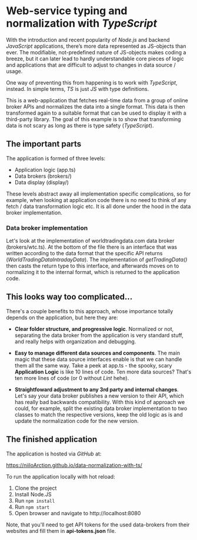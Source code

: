 # Web-service typing and normalization with *TypeScript*

With the introduction and recent popularity of *Node.js* and backend *JavaScript* applications, there’s more data represented as JS-objects than ever. The modifiable, not-predefined nature of JS-objects makes coding a breeze, but it can later lead to hardly understandable core pieces of logic and applications that are difficult to adjust to changes in data source / usage.

One way of preventing this from happening is to work with *TypeScript*, instead. In simple terms, *TS* is just *JS* with type definitions.

This is a web-application that fetches real-time data from a group of online broker APIs and normalizes the data into a single format. This data is then transformed again to a suitable format that can be used to display it with a third-party library. The goal of this example is to show that transforming data is not scary as long as there is type safety (*TypeScript*).

## The important parts

The application is formed of three levels:
- Application logic (app.ts)
- Data brokers (brokers/)
- Data display (display/)

These levels abstract away all implementation specific complications, so for example, when looking at application code there is no need to think of any fetch / data transformation logic etc. It is all done under the hood in the data broker implementation.

### Data broker implementation

Let's look at the implementation of worldtradingdata.com data broker (brokers/wtc.ts). At the bottom of the file there is an interface that was written according to the data format that the specific API returns (*WorldTradingDataIntradayData*).
The implementation of *getTradingData()* then casts the return type to this interface, and afterwards moves on to normalizing it to the internal format, which is returned to the application code.

## This looks way too complicated...

There's a couple benefits to this approach, whose importance totally depends on the application, but here they are:
- **Clear folder structure, and progressive logic**.
  Normalized or not, separating the data broker from the application is very standard stuff, and really helps with organization and debugging.

- **Easy to manage different data sources and components**.
  The main magic that these data source interfaces enable is that we can handle them all the same way. Take a peek at app.ts - the spooky, scary **Application Logic** is like 10 lines of code. Ten more data sources? That's ten more lines of code (or 0 without *Lint* hehe).

- **Straightfoward adjustment to any 3rd party and internal changes**.
  Let's say your data broker publishes a new version to their API, which has really bad backwards compatibility. With this kind of approach we could, for example, split the existing data broker implementation to two classes to match the respective versions, keep the old logic as is and update the normalization code for the new version.

## The finished application

The application is hosted via *GitHub* at:

https://niiloArction.github.io/data-normalization-with-ts/

To run the application locally with hot reload:

1. Clone the project
1. Install Node.JS
2. Run `npm install`
3. Run `npm start`
4. Open browser and navigate to http://localhost:8080

Note, that you'll need to get API tokens for the used data-brokers from their websites and fill them in **api-tokens.json** file.
